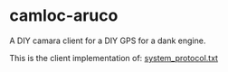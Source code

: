 # camloc-aruco

A DIY camara client for a DIY GPS for a dank engine.

This is the client implementation of: [system_protocol.txt](https://github.com/Kris030/camloc_common/blob/master/system_protocol.txt)
